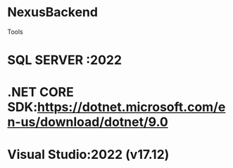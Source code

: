 # NexusBackend

Tools

# SQL SERVER :2022

# .NET CORE SDK:https://dotnet.microsoft.com/en-us/download/dotnet/9.0

# Visual Studio:2022 (v17.12)
